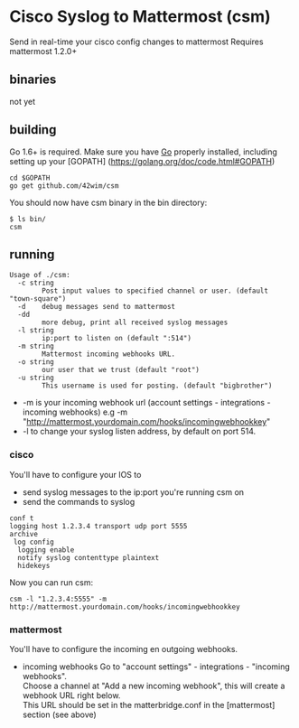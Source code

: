 # Cisco Syslog to Mattermost (csm)

Send in real-time your cisco config changes to mattermost
Requires mattermost 1.2.0+

## binaries
not yet

## building
Go 1.6+ is required. Make sure you have [Go](https://golang.org/doc/install) properly installed, including setting up your [GOPATH] (https://golang.org/doc/code.html#GOPATH)

```
cd $GOPATH
go get github.com/42wim/csm
```

You should now have csm binary in the bin directory:

```
$ ls bin/
csm
```

## running
```
Usage of ./csm:
  -c string
        Post input values to specified channel or user. (default "town-square")
  -d    debug messages send to mattermost
  -dd
        more debug, print all received syslog messages
  -l string
        ip:port to listen on (default ":514")
  -m string
        Mattermost incoming webhooks URL.
  -o string
        our user that we trust (default "root")
  -u string
        This username is used for posting. (default "bigbrother")
```

* -m is your incoming webhook url (account settings - integrations - incoming webhooks)  e.g -m "http://mattermost.yourdomain.com/hooks/incomingwebhookkey"  
* -l to change your syslog listen address, by default on port 514.

### cisco
You'll have to configure your IOS to 
* send syslog messages to the ip:port you're running csm on
* send the commands to syslog

```
conf t
logging host 1.2.3.4 transport udp port 5555
archive
 log config
  logging enable
  notify syslog contenttype plaintext
  hidekeys
```

Now you can run csm:
```
csm -l "1.2.3.4:5555" -m http://mattermost.yourdomain.com/hooks/incomingwebhookkey
```

### mattermost
You'll have to configure the incoming en outgoing webhooks. 

* incoming webhooks
Go to "account settings" - integrations - "incoming webhooks".  
Choose a channel at "Add a new incoming webhook", this will create a webhook URL right below.  
This URL should be set in the matterbridge.conf in the [mattermost] section (see above)  
